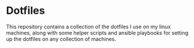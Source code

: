 # Dotfiles

This repository contains a collection of the dotfiles I use on my linux machines, along with some 
helper scripts and ansible playbooks for setting up the dotfiles on any collection of machines.
